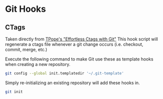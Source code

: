 # Git Hooks

## CTags
Taken directly from [TPope's "Effortless Ctags with Git"](https://tbaggery.com/2011/08/08/effortless-ctags-with-git.html)
This hook script will regenerate a ctags file whenever a git change occurs (i.e. checkout, commit, merge, etc.)

Execute the following command to make Git use these as template hooks when creating a new repository.

```sh
git config --global init.templatedir '~/.git-template'
```

Simply re-initializing an existing repository will add these hooks in.
```sh
git init
```
